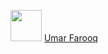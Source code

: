 <!--![Image](https://avatars.githubusercontent.com/u/94343225?v=4)-->
<img src="https://avatars.githubusercontent.com/u/94343225?v=4" width="50" height="50" border-radius=50%></img>
[Umar Farooq](https://github.com/umarfarooq478)

